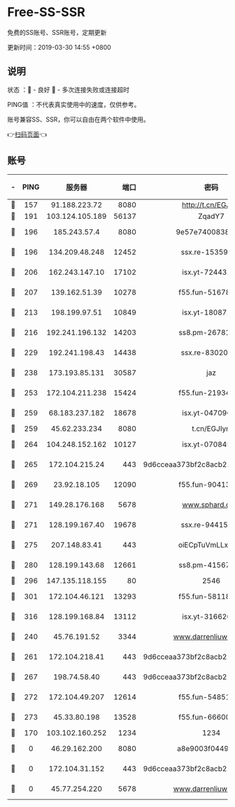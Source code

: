 # Free-SS-SSR

免费的SS账号、SSR账号，定期更新

更新时间：2019-03-30 14:55 +0800

## 说明

状态     ：🙂 - 良好 🙁 - 多次连接失败或连接超时

PING值   ：不代表真实使用中的速度，仅供参考。

账号兼容SS、SSR，你可以自由在两个软件中使用。

👉[扫码页面](https://liesauer.github.io/Free-SS-SSR/)👈

## 账号

|-|PING|服务器|端口|密码|加密方式|区域|
|:----:|:----:|:-----:|-----:|:----:|:----:|:----:|
|🙂|157|91.188.223.72|8080|http://t.cn/EGJIyrl|rc4-md5|RU|
|🙂|191|103.124.105.189|56137|ZqadY7|chacha20|US|
|🙂|196|185.243.57.4|8080|9e57e7400838a01e|chacha20-ietf|US|
|🙂|196|134.209.48.248|12452|ssx.re-15359519|aes-256-cfb|US|
|🙂|206|162.243.147.10|17102|isx.yt-72443104|aes-256-cfb|US|
|🙂|207|139.162.51.39|10278|f55.fun-51678330|aes-256-cfb|SG|
|🙂|213|198.199.97.51|10849|isx.yt-18087138|aes-256-cfb|US|
|🙂|216|192.241.196.132|14203|ss8.pm-26781562|aes-256-cfb|US|
|🙂|229|192.241.198.43|14438|ssx.re-83020606|aes-256-cfb|US|
|🙂|238|173.193.85.131|30587|jaz|aes-256-cfb|US|
|🙂|253|172.104.211.238|15424|f55.fun-21934878|aes-256-cfb|US|
|🙂|259|68.183.237.182|18678|isx.yt-04709646|aes-256-cfb|SG|
|🙂|259|45.62.233.234|8080|t.cn/EGJIyrl|rc4-md5|CA|
|🙂|264|104.248.152.162|10127|isx.yt-07084536|aes-256-cfb|SG|
|🙂|265|172.104.215.24|443|9d6cceaa373bf2c8acb22e60b6a58be6|aes-256-cfb|US|
|🙂|269|23.92.18.105|12090|f55.fun-90413595|aes-256-cfb|US|
|🙂|271|149.28.176.168|5678|www.sphard.com|aes-256-cfb|AU|
|🙂|271|128.199.167.40|19678|ssx.re-94415415|aes-256-cfb|SG|
|🙂|275|207.148.83.41|443|oiECpTuVmLLxk4Ts|aes-256-cfb|AU|
|🙂|280|128.199.143.68|12661|ss8.pm-41567124|aes-256-cfb|SG|
|🙂|296|147.135.118.155|80|2546|chacha20|US|
|🙂|301|172.104.46.121|13293|f55.fun-58118866|aes-256-cfb|SG|
|🙂|316|128.199.168.84|13112|isx.yt-31662072|aes-256-cfb|SG|
|🙂|240|45.76.191.52|3344|www.darrenliuwei.com|aes-256-cfb|JP|
|🙂|261|172.104.218.41|443|9d6cceaa373bf2c8acb22e60b6a58be6|aes-256-cfb|US|
|🙂|267|198.74.58.40|443|9d6cceaa373bf2c8acb22e60b6a58be6|aes-256-cfb|US|
|🙂|272|172.104.49.207|12614|f55.fun-54851192|aes-256-cfb|SG|
|🙂|273|45.33.80.198|13528|f55.fun-66600164|aes-256-cfb|US|
|🙁|170|103.102.160.252|1234|1234|rc4-md5|JP|
|🙁|0|46.29.162.200|8080|a8e9003f0449cea5|chacha20-ietf|RU|
|🙁|0|172.104.31.152|443|9d6cceaa373bf2c8acb22e60b6a58be6|aes-256-cfb|US|
|🙁|0|45.77.254.220|5678|www.darrenliuwei.com|aes-256-cfb|SG|
